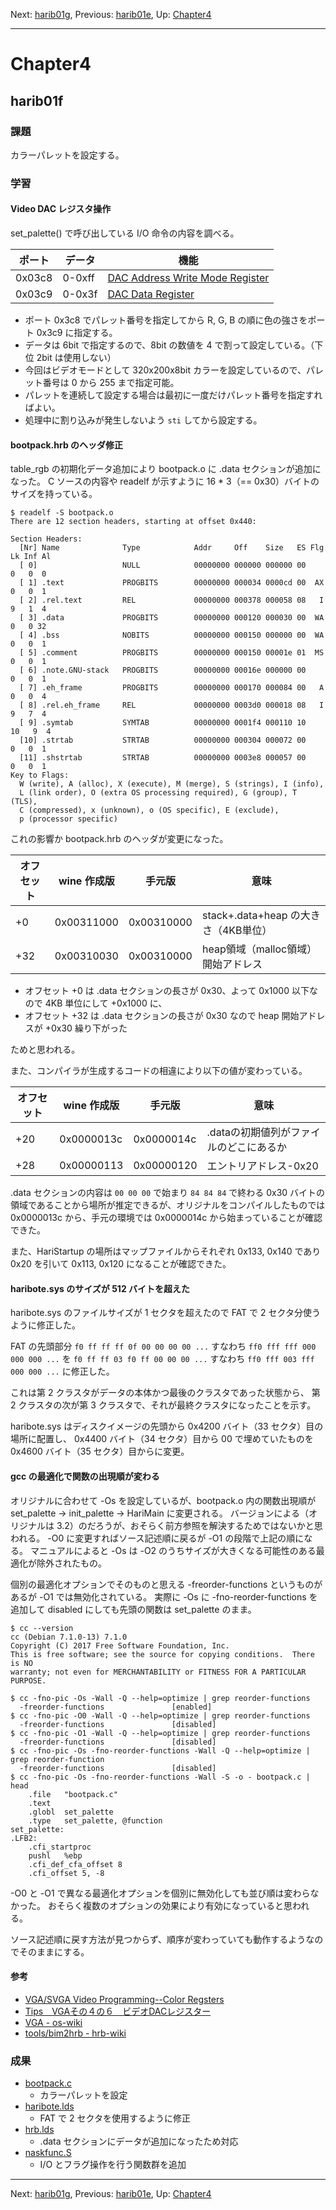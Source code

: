 Next: [harib01g](harib01g.md), Previous: [harib01e](harib01e.md), Up: [Chapter4](chapter4.md)

----

# Chapter4

## harib01f

### 課題

カラーパレットを設定する。

### 学習

#### Video DAC レジスタ操作

set_palette() で呼び出している I/O 命令の内容を調べる。

ポート | データ | 機能
------ | ------ | ----
0x03c8 | 0-0xff | [DAC Address Write Mode Register](http://www.osdever.net/FreeVGA/vga/colorreg.htm#3C8)
0x03c9 | 0-0x3f | [DAC Data Register](http://www.osdever.net/FreeVGA/vga/colorreg.htm#3C9)

- ポート 0x3c8 でパレット番号を指定してから R, G, B の順に色の強さをポート 0x3c9 に指定する。
- データは 6bit で指定するので、8bit の数値を 4 で割って設定している。（下位 2bit は使用しない）
- 今回はビデオモードとして 320x200x8bit カラーを設定しているので、パレット番号は 0 から 255 まで指定可能。
- パレットを連続して設定する場合は最初に一度だけパレット番号を指定すればよい。
- 処理中に割り込みが発生しないよう ```sti``` してから設定する。

#### bootpack.hrb のヘッダ修正

table_rgb の初期化データ追加により bootpack.o に .data セクションが追加になった。
C ソースの内容や readelf が示すように 16 * 3（== 0x30）バイトのサイズを持っている。

```shell-session
$ readelf -S bootpack.o
There are 12 section headers, starting at offset 0x440:

Section Headers:
  [Nr] Name              Type            Addr     Off    Size   ES Flg Lk Inf Al
  [ 0]                   NULL            00000000 000000 000000 00      0   0  0
  [ 1] .text             PROGBITS        00000000 000034 0000cd 00  AX  0   0  1
  [ 2] .rel.text         REL             00000000 000378 000058 08   I  9   1  4
  [ 3] .data             PROGBITS        00000000 000120 000030 00  WA  0   0 32
  [ 4] .bss              NOBITS          00000000 000150 000000 00  WA  0   0  1
  [ 5] .comment          PROGBITS        00000000 000150 00001e 01  MS  0   0  1
  [ 6] .note.GNU-stack   PROGBITS        00000000 00016e 000000 00      0   0  1
  [ 7] .eh_frame         PROGBITS        00000000 000170 000084 00   A  0   0  4
  [ 8] .rel.eh_frame     REL             00000000 0003d0 000018 08   I  9   7  4
  [ 9] .symtab           SYMTAB          00000000 0001f4 000110 10     10   9  4
  [10] .strtab           STRTAB          00000000 000304 000072 00      0   0  1
  [11] .shstrtab         STRTAB          00000000 0003e8 000057 00      0   0  1
Key to Flags:
  W (write), A (alloc), X (execute), M (merge), S (strings), I (info),
  L (link order), O (extra OS processing required), G (group), T (TLS),
  C (compressed), x (unknown), o (OS specific), E (exclude),
  p (processor specific)
```

これの影響か bootpack.hrb のヘッダが変更になった。

オフセット | wine 作成版 | 手元版 | 意味
---------- | ----------- | ------------ | ----
+0         | 0x00311000  | 0x00310000   | stack+.data+heap の大きさ（4KB単位）
+32        | 0x00310030  | 0x00310000   | heap領域（malloc領域）開始アドレス

- オフセット +0 は .data セクションの長さが 0x30、よって 0x1000 以下なので 4KB 単位にして +0x1000 に、
- オフセット +32 は .data セクションの長さが 0x30 なので heap 開始アドレスが +0x30 繰り下がった

ためと思われる。

また、コンパイラが生成するコードの相違により以下の値が変わっている。

オフセット | wine 作成版 | 手元版 | 意味
---------- | ----------- | ------------ | ----
+20        | 0x0000013c  | 0x0000014c   | .dataの初期値列がファイルのどこにあるか
+28        | 0x00000113  | 0x00000120   | エントリアドレス-0x20

.data セクションの内容は ```00 00 00``` で始まり ```84 84 84``` で終わる 0x30 バイトの領域であることから場所が推定できるが、オリジナルをコンパイルしたものでは 0x0000013c から、手元の環境では 0x0000014c から始まっていることが確認できた。

また、HariStartup の場所はマップファイルからそれぞれ 0x133, 0x140 であり 0x20 を引いて 0x113, 0x120 になることが確認できた。

#### haribote.sys のサイズが 512 バイトを超えた

haribote.sys のファイルサイズが 1 セクタを超えたので FAT で 2 セクタ分使うように修正した。

FAT の先頭部分 ```f0 ff ff ff 0f 00 00 00 00 ...``` すなわち ```ff0 fff fff 000 000 000 ...``` を
```f0 ff ff 03 f0 ff 00 00 00 ...``` すなわち ```ff0 fff 003 fff 000 000 ...``` に修正した。

これは第 2 クラスタがデータの本体かつ最後のクラスタであった状態から、
第 2 クラスタの次が第 3 クラスタで、それが最終クラスタになったことを示す。

haribote.sys はディスクイメージの先頭から 0x4200 バイト（33 セクタ）目の場所に配置し、
0x4400 バイト（34 セクタ）目から 00 で埋めていたものを 0x4600 バイト（35 セクタ）目からに変更。

#### gcc の最適化で関数の出現順が変わる

オリジナルに合わせて -Os を設定しているが、bootpack.o 内の関数出現順が set_palette -> init_palette -> HariMain に変更される。
バージョンによる（オリジナルは 3.2）のだろうが、おそらく前方参照を解決するためではないかと思われる。
-O0 に変更すればソース記述順に戻るが -O1 の段階で上記の順になる。
マニュアルによると -Os は -O2 のうちサイズが大きくなる可能性のある最適化が除外されたもの。

個別の最適化オプションでそのものと思える -freorder-functions というものがあるが -O1 では無効化されている。
実際に -Os に -fno-reorder-functions を追加して disabled にしても先頭の関数は set_palette のまま。

```shell-session
$ cc --version
cc (Debian 7.1.0-13) 7.1.0
Copyright (C) 2017 Free Software Foundation, Inc.
This is free software; see the source for copying conditions.  There is NO
warranty; not even for MERCHANTABILITY or FITNESS FOR A PARTICULAR PURPOSE.

$ cc -fno-pic -Os -Wall -Q --help=optimize | grep reorder-functions
  -freorder-functions         		[enabled]
$ cc -fno-pic -O0 -Wall -Q --help=optimize | grep reorder-functions
  -freorder-functions         		[disabled]
$ cc -fno-pic -O1 -Wall -Q --help=optimize | grep reorder-functions
  -freorder-functions         		[disabled]
$ cc -fno-pic -Os -fno-reorder-functions -Wall -Q --help=optimize | grep reorder-function
  -freorder-functions         		[disabled]
$ cc -fno-pic -Os -fno-reorder-functions -Wall -S -o - bootpack.c | head
	.file	"bootpack.c"
	.text
	.globl	set_palette
	.type	set_palette, @function
set_palette:
.LFB2:
	.cfi_startproc
	pushl	%ebp
	.cfi_def_cfa_offset 8
	.cfi_offset 5, -8
```

-O0 と -O1 で異なる最適化オプションを個別に無効化しても並び順は変わらなかった。
おそらく複数のオプションの効果により有効になっていると思われる。

ソース記述順に戻す方法が見つからず、順序が変わっていても動作するようなのでそのままにする。

#### 参考

- [VGA/SVGA Video Programming--Color Regsters](http://www.osdever.net/FreeVGA/vga/colorreg.htm)
- [Tips　VGAその４の６　ビデオDACレジスター](https://web.archive.org/web/20151027010426/http://softwaretechnique.jp/OS_Development/Tips/VGA/vga04-06.html)
- [VGA - os-wiki](http://oswiki.osask.jp/?VGA#o2d4bfd3)
- [tools/bim2hrb - hrb-wiki](http://hrb.osask.jp/wiki/?tools/bim2hrb)

### 成果

- [bootpack.c](/bootpack.c)
    - カラーパレットを設定
- [haribote.lds](/haribote.lds)
    - FAT で 2 セクタを使用するように修正
- [hrb.lds](/hrb.lds)
    - .data セクションにデータが追加になったため対応
- [naskfunc.S](/naskfunc.S)
    - I/O とフラグ操作を行う関数群を追加

----

Next: [harib01g](harib01g.md), Previous: [harib01e](harib01e.md), Up: [Chapter4](chapter4.md)
